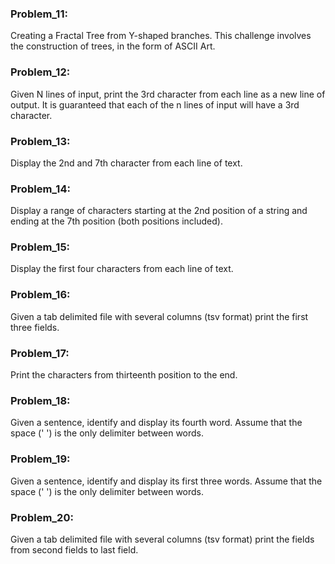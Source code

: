 ### Problem_11:
Creating a Fractal Tree from Y-shaped branches. This challenge involves the construction of trees, in the form of ASCII Art.

### Problem_12:
Given N lines of input, print the 3rd character from each line as a new line of output. It is guaranteed that each of the n lines of input will have a 3rd character.

### Problem_13:
Display the 2nd and 7th character from each line of text.

### Problem_14:
Display a range of characters starting at the 2nd position of a string and ending at the 7th position (both positions included).

### Problem_15:
Display the first four characters from each line of text.

### Problem_16:
Given a tab delimited file with several columns (tsv format) print the first three fields.

### Problem_17:
Print the characters from thirteenth position to the end.

### Problem_18:
Given a sentence, identify and display its fourth word. Assume that the space (' ') is the only delimiter between words.

### Problem_19:
Given a sentence, identify and display its first three words. Assume that the space (' ') is the only delimiter between words.

### Problem_20:
Given a tab delimited file with several columns (tsv format) print the fields from second fields to last field.
